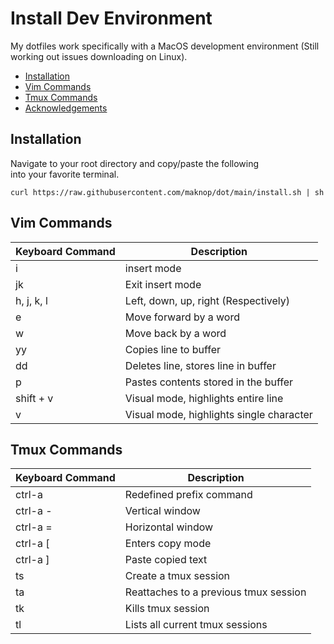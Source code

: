 # Install Dev Environment

My dotfiles work specifically with a MacOS  development environment
(Still working out issues downloading on Linux).

- [Installation](https://github.com/maknop/ansible-dot#installation)
- [Vim Commands](https://github.com/maknop/ansible-dot#vim-commands)
- [Tmux Commands](https://github.com/maknop/ansible-dot#tmux-commands)
- [Acknowledgements](https://github.com/maknop/ansible-dot#acknowledgements)

## Installation
Navigate to your root directory and copy/paste the following  
into your favorite terminal.
```
curl https://raw.githubusercontent.com/maknop/dot/main/install.sh | sh
```

## Vim Commands
| Keyboard Command | Description                               |  
|------------------|-------------------------------------------|  
| i                | insert mode                               |  
| jk               | Exit insert mode                          |  
| h, j, k, l       | Left, down, up, right (Respectively)      |  
| e                | Move forward by a word                    |  
| w                | Move back by a word                       |  
| yy               | Copies line to buffer                     |  
| dd               | Deletes line, stores line in buffer       |  
| p                | Pastes contents stored in the buffer      |  
| shift + v        | Visual mode, highlights entire line       |  
| v                | Visual mode, highlights single character  |  

## Tmux Commands
| Keyboard Command | Description                               |  
|------------------|-------------------------------------------|  
| ctrl-a           | Redefined prefix command                  |  
| ctrl-a -         | Vertical window                           |  
| ctrl-a =         | Horizontal window                         |  
| ctrl-a \[         | Enters copy mode                          |  
| ctrl-a ]         | Paste copied text                         |
| ts <name>        | Create a tmux session                     |  
| ta <name>        | Reattaches to a previous tmux session     |  
| tk <name>        | Kills tmux session                        |  
| tl               | Lists all current tmux sessions           |  
